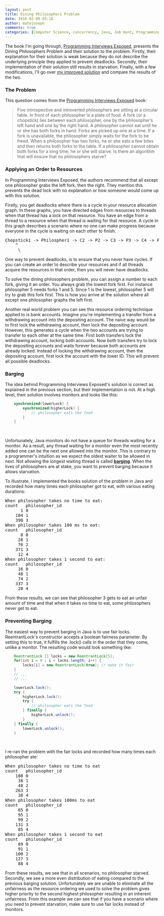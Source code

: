 ```yaml
---
layout: post
title: Dining Philosophers Problem
date: 2016-02-09 03:18
author: matejoseph
comments: true
categories: [Computer Science, concurrency, Java, Job Hunt, Programming]
---
```

The book I'm going through, <a href="http://www.amazon.com/Programming-Interviews-Exposed-Secrets-Landing/dp/1118261364/ref=sr_1_1?ie=UTF8&amp;qid=1454104897&amp;sr=8-1&amp;keywords=programming+interviews+exposed">Programming Interviews Exposed</a>, presents the Dining Philosophers Problem and their solution to the problem. Firstly, their explanation for their solution is weak because they do not describe the underlying principle they applied to prevent deadlocks. Secondly, their implementation of their solution still results in starvation. Finally, with a few modifications, I'll go over <a href="https://github.com/josephmate/coding_interview_practice/tree/master/dining_philosophers">my improved solution</a> and compare the results of the two.
<h3>The Problem</h3>
This question comes from the <a href="http://www.amazon.com/Programming-Interviews-Exposed-Secrets-Landing/dp/1118261364/ref=sr_1_1?ie=UTF8&amp;qid=1454104897&amp;sr=8-1&amp;keywords=programming+interviews+exposed">Programming Interviews Exposed</a> book:
<blockquote>Five introspective and introverted philosophers are sitting at a circular table. In front of each philosopher is a plate of food. A fork (or a chopstick) lies between each philosopher, one by the philosopher’s left hand and one by the right hand. A philosopher cannot eat until he or she has both forks in hand. Forks are picked up one at a time. If a fork is unavailable, the philosopher simply waits for the fork to be freed. When a philosopher has two forks, he or she eats a few bites and then returns both forks to the table. If a philosopher cannot obtain both forks for a long time, he or she will starve. Is there an algorithm that will ensure that no philosophers starve?</blockquote>
<h3>Applying an Order to Resources</h3>
In Programming Interviews Exposed, the authors recommend that all except one philosopher grabs the left fork, then the right. They mention this prevents the dead lock with no explanation or how someone would come up with this solution.

Firstly, you get deadlocks where there is a cycle in your resource allocation graph. In these graphs, you have directed edges from resources to threads when that thread has a lock on that resource. You have an edge from a thread to a resource when that thread is waiting for that resource. A cycle in this graph describes a scenario where no one can make progress because everyone in the cycle is waiting on each other to finish.
<pre>
Chopstick1 -> Philospher1 -> C2 -> P2 -> C3 -> P3 -> C4 -> P4 -> C5 -> P5
    ^                                                                  /
     \________________________________________________________________/</pre>
One way to prevent deadlocks, is to ensure that you never have cycles. If you can create an order to describe your resources and if all threads acquire the resources in that order, then you will never have deadlocks.

To solve the dining philosophers problem, you can assign a number to each fork, giving it an order. You always grab the lowest fork first. For instance philosopher 5 needs forks 1 and 5. Since 1 is the lowest, philosopher 5 will try to grab this fork first. This is how you arrive at the solution where all except one philosopher graphs the left first.

Another real world problem you can see this resource ordering technique applied to is bank accounts. Imagine you're implementing a transfer from a withdrawing account into the depositing account. The naive way would be to first lock the withdrawing account, then lock the depositing account. However, this generates a cycle when the two accounts are trying to transfer to each other at the same time. First both transfers lock the withdrawing account, locking both accounts. Now both transfers try to lock the depositing accounts and waits forever because both accounts are already locked. Instead of locking the withdrawing account, then the depositing account, first lock the account with the lower ID. This will prevent all possible deadlocks.
<h3>Barging</h3>
The idea behind Programming Interviews Exposed's solution is correct as explained in the previous section, but their implementation is not. At a high level, their solution involves monitors and looks like this:

```java
    synchronized(lowerLock) {
        synchronized(higherLock) {
            // philosopher eats the food
        }
    }
```

&nbsp;

Unfortunately, Java monitors do not have a queue for threads waiting for a monitor. As a result, any thread waiting for a monitor even the most recently added one can be the next one allowed into the monitor. This is contrary to a programmer's intuition as we expect the oldest waiter to be allowed in next. Not allowing the longest waiting thread is called <span style="text-decoration:underline;"><strong>barging</strong></span>. When the lives of philosophers are at stake, you want to prevent barging because it allows starvation.

To illustrate, I implemented the books solution of the problem in Java and recorded how many times each philosopher got to eat, with various eating durations:
<pre>When philosopher takes no time to eat:
count   philosopher_id
      1 0
    104 1
    390 3
When philosopher takes 100 ms to eat:
count   philosopher_id
      8 0
     28 1
     76 2
    371 3
     12 4
When philosopher takes 1 second to eat:
count   philosopher_id
     16 0
     48 1
     74 2
    337 3
     20 4</pre>
From these results, we can see that philosopher 3 gets to eat an unfair amount of time and that when it takes no time to eat, some philosophers never get to eat.
<h3>Preventing Barging</h3>
The easiest way to prevent barging in Java is to use fair locks. ReentrantLock's constructor accepts a boolean fairness parameter. By setting this to true, it fulfills the .lock() calls in the order that they come, unlike a monitor. The resulting code would look something like:

```java
    ReentrantLock [] locks = new ReentrantLock[5];
    for(int i = 0 ; i < locks.length; i++) {
        locks[i] = new ReentrantLock(true); // make it fair
    }
    // ...
    // ...

    lowerLock.lock();
    try {
        higherLock.lock();
        try {
            // philosopher eats the food
        } finally {
            higherLock.unlock();
        }
    } finally {
        lowerLock.unlock();
    }
```

&nbsp;

I re-ran the problem with the fair locks and recorded how many times each philosopher ate:
<pre>When philosopher takes no time to eat
count   philosopher_id
    108 0
     38 1
     48 2
    263 3
     38 4
When philosopher takes 100ms to eat
count   philosopher_id
     85 0
     95 1
     99 2
    131 3
     85 4
When philosopher takes 1 second to eat
count   philosopher_id
     89 0
     91 1
    100 2
    127 3
     88 4</pre>
From these results, we see that in all scenarios, no philosopher starved. Secondly, we see a more even distribution of eating compared to the previous barging solution. Unfortunately we are unable to eliminate all the unfairness as the resource ordering we used to solve the problem gives higher priority to the second highest philosopher resulting in an inherent unfairness. From this example we can see that if you have a scenario where you need to prevent starvation, make sure to use fair locks instead of monitors.


<script src="https://utteranc.es/client.js"
        repo="josephmate/josephmate.github.io"
        issue-number="11"
        theme="github-light"
        crossorigin="anonymous"
        async>
</script>